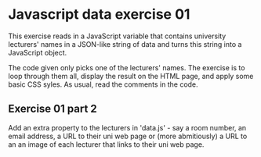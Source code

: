 # Javascript data exercise 01

This exercise reads in a JavaScript variable that contains university lecturers' names in a JSON-like string of data and turns this string into a JavaScript object.

The code given only picks one of the lecturers' names. The exercise is to loop through them all, display the result on the HTML page, and apply some basic CSS syles. As usual, read the comments in the code.

## Exercise 01 part 2

Add an extra property to the lecturers in 'data.js' - say a room number, an email address, a URL to their uni web page or (more abmitiously) a URL to an an image of each lecturer that links to their uni web page.